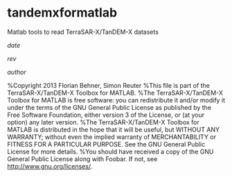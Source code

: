 tandemxformatlab
================

Matlab tools to read TerraSAR-X/TanDEM-X datasets

$date$

$rev$

$author$

%Copyright 2013 Florian Behner, Simon Reuter
%This file is part of the TerraSAR-X/TanDEM-X Toolbox for MATLAB.
%The TerraSAR-X/TanDEM-X Toolbox for MATLAB is free software: you can redistribute it and/or modify it under the terms of the GNU General Public License as published by the Free Software Foundation, either version 3 of the License, or (at your option) any later version.
%The TerraSAR-X/TanDEM-X Toolbox for MATLAB is distributed in the hope that it will be useful, but WITHOUT ANY WARRANTY; without even the implied warranty of MERCHANTABILITY or FITNESS FOR A PARTICULAR PURPOSE. See the GNU General Public License for more details.
%You should have received a copy of the GNU General Public License along with Foobar. If not, see http://www.gnu.org/licenses/.



